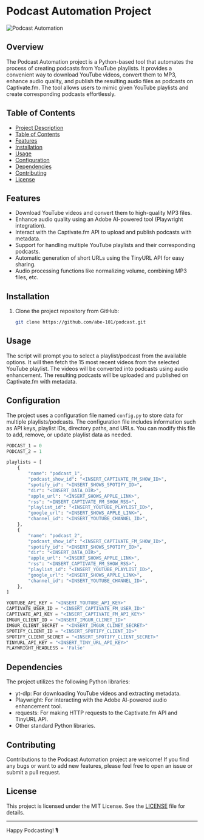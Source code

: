 # Podcast Automation Project

![Podcast Automation](https://github.com/abe-101/podcast/blob/main/podcast_automation.jpg)

## Overview

The Podcast Automation project is a Python-based tool that automates the process of creating podcasts from YouTube playlists. It provides a convenient way to download YouTube videos, convert them to MP3, enhance audio quality, and publish the resulting audio files as podcasts on Captivate.fm. The tool allows users to mimic given YouTube playlists and create corresponding podcasts effortlessly.

## Table of Contents

- [Project Description](#podcast-automation-project)
- [Table of Contents](#table-of-contents)
- [Features](#features)
- [Installation](#installation)
- [Usage](#usage)
- [Configuration](#configuration)
- [Dependencies](#dependencies)
- [Contributing](#contributing)
- [License](#license)

## Features

- Download YouTube videos and convert them to high-quality MP3 files.
- Enhance audio quality using an Adobe AI-powered tool (Playwright integration).
- Interact with the Captivate.fm API to upload and publish podcasts with metadata.
- Support for handling multiple YouTube playlists and their corresponding podcasts.
- Automatic generation of short URLs using the TinyURL API for easy sharing.
- Audio processing functions like normalizing volume, combining MP3 files, etc.

## Installation

1. Clone the project repository from GitHub:

   ```bash
   git clone https://github.com/abe-101/podcast.git
   ```

## Usage

The script will prompt you to select a playlist/podcast from the available options.
It will then fetch the 15 most recent videos from the selected YouTube playlist.
The videos will be converted into podcasts using audio enhancement.
The resulting podcasts will be uploaded and published on Captivate.fm with metadata.

## Configuration

The project uses a configuration file named `config.py` to store data for multiple playlists/podcasts. The configuration file includes information such as API keys, playlist IDs, directory paths, and URLs. You can modify this file to add, remove, or update playlist data as needed.

```python
PODCAST_1 = 0
PODCAST_2 = 1

playlists = [
    {
        "name": "podcast_1",
        "podcast_show_id": "<INSERT_CAPTIVATE_FM_SHOW_ID>",
        "spotify_id": "<INSERT_SHOWS_SPOTIFY_ID>",
        "dir": "<INSERT_DATA_DIR>",
        "apple_url": "<INSERT_SHOWS_APPLE_LINK>",
        "rss": "<INSERT_CAPTIVATE_FM_SHOW_RSS>",
        "playlist_id": "<INSERT_YOUTUBE_PLAYLIST_ID>",
        "google_url": "<INSERT_SHOWS_APPLE_LINK>",
        "channel_id": "<INSERT_YOUTUBE_CHANNEL_ID>",
    },
    {
        "name": "podcast_2",
        "podcast_show_id": "<INSERT_CAPTIVATE_FM_SHOW_ID>",
        "spotify_id": "<INSERT_SHOWS_SPOTIFY_ID>",
        "dir": "<INSERT_DATA_DIR>",
        "apple_url": "<INSERT_SHOWS_APPLE_LINK>",
        "rss": "<INSERT_CAPTIVATE_FM_SHOW_RSS>",
        "playlist_id": "<INSERT_YOUTUBE_PLAYLIST_ID>",
        "google_url": "<INSERT_SHOWS_APPLE_LINK>",
        "channel_id": "<INSERT_YOUTUBE_CHANNEL_ID>",
    },
]

YOUTUBE_API_KEY = "<INSERT_YOUTUBE_API_KEY>"
CAPTIVATE_USER_ID = "<INSERT_CAPTIVATE_FM_USER_ID>"
CAPTIVATE_API_KEY = "<INSERT_CAPTIVATE_FM_API_KEY>"
IMGUR_CLIENT_ID = "<INSERT_IMGUR_CLINET_ID>"
IMGUR_CLIENT_SECRET = "<INSERT_IMGUR_CLINET_SECRET>"
SPOTIFY_CLIENT_ID = "<INSERT_SPOTIFY_CLIENT_ID>"
SPOTIFY_CLIENT_SECRET = "<INSERT_SPOTIFY_CLIENT_SECRET>"
TINYURL_API_KEY = "<INSERT_TINY_URL_API_KEY>"
PLAYWRIGHT_HEADLESS = 'False'


```

## Dependencies

The project utilizes the following Python libraries:

- yt-dlp: For downloading YouTube videos and extracting metadata.
- Playwright: For interacting with the Adobe AI-powered audio enhancement tool.
- requests: For making HTTP requests to the Captivate.fm API and TinyURL API.
- Other standard Python libraries.

## Contributing

Contributions to the Podcast Automation project are welcome! If you find any bugs or want to add new features, please feel free to open an issue or submit a pull request.

## License

This project is licensed under the MIT License. See the [LICENSE](https://github.com/abe-101/podcast/blob/main/LICENSE) file for details.

---

Happy Podcasting! 🎙️
